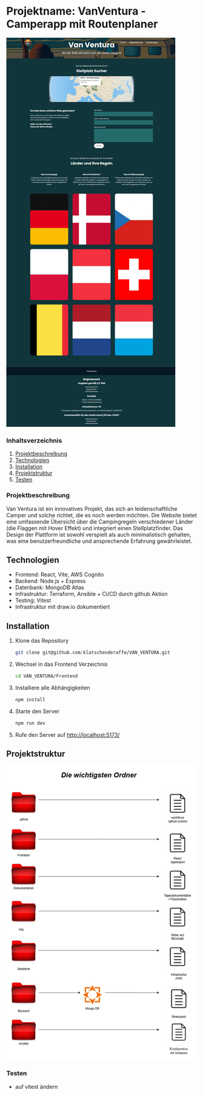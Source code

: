 # Projektname: VanVentura - Camperapp mit Routenplaner

![Screenshot der Website](./img/Screenshot.png)

### Inhaltsverzeichnis

1. [Projektbeschreibung](#projektbeschreibung)
2. [Technologien](#technologien)
3. [Installation](#installation)
4. [Projektstruktur](#projektstruktur)
5. [Testen](#testen)

### Projektbeschreibung

Van Ventura ist ein innovatives Projekt, das sich an leidenschaftliche Camper und solche
richtet, die es noch werden möchten. Die Website bietet eine umfassende Übersicht über die
Campingregeln verschiedener Länder (die Flaggen mit Hover Effekt) und integriert einen Stellplatzfinder. Das Design der Plattform
ist sowohl verspielt als auch minimalistisch gehalten, was eine benutzerfreundliche und
ansprechende Erfahrung gewährleistet.

## Technologien

- Frontend: React, Vite, AWS Cognito
- Backend: Node.js + Express
- Datenbank: MongoDB Atlas
- Infrastruktur: Terraform, Ansible + Ci/CD durch github Aktion
- Testing: Vitest
- Infrastruktur mit draw.io dokumentiert

## Installation

1. Klone das Repository
   ```bash
   git clone git@github.com:klatschenderaffe/VAN_VENTURA.git
   ```
2. Wechsel in das Frontend Verzeichnis
   ```bash
   cd VAN_VENTURA/Frontend
   ```
3. Installiere alle Abhängigkeiten
   ```bash
   npm install
   ```
4. Starte den Server
   ```bash
   npm run dev
   ```
5. Rufe den Server auf
   [http://localhost:5173/](http://localhost:5173/)

## Projektstruktur

![Ordnerstruktur der wichtigsten Ordner](./img/Ordnerstruktur.jpg)

### Testen

- auf vitest ändern


